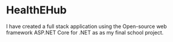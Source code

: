 # HealthEHub

I have created a full stack application using the Open-source web framework ASP.NET Core for .NET as as my final school project.

